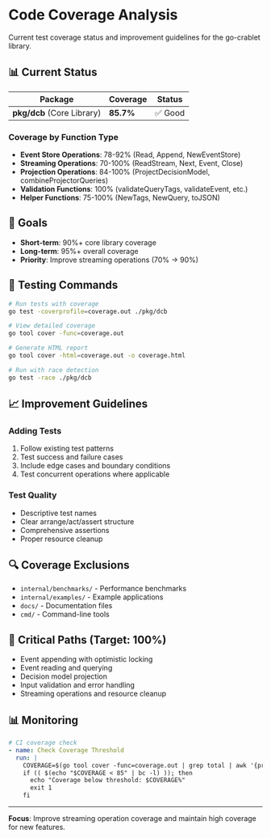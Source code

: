 # Code Coverage Analysis

Current test coverage status and improvement guidelines for the go-crablet library.

## 📊 **Current Status**

| Package | Coverage | Status |
|---------|----------|---------|
| **pkg/dcb** (Core Library) | **85.7%** | ✅ Good |

### **Coverage by Function Type**

- **Event Store Operations**: 78-92% (Read, Append, NewEventStore)
- **Streaming Operations**: 70-100% (ReadStream, Next, Event, Close)
- **Projection Operations**: 84-100% (ProjectDecisionModel, combineProjectorQueries)
- **Validation Functions**: 100% (validateQueryTags, validateEvent, etc.)
- **Helper Functions**: 75-100% (NewTags, NewQuery, toJSON)

## 🎯 **Goals**

- **Short-term**: 90%+ core library coverage
- **Long-term**: 95%+ overall coverage
- **Priority**: Improve streaming operations (70% → 90%)

## 🧪 **Testing Commands**

```bash
# Run tests with coverage
go test -coverprofile=coverage.out ./pkg/dcb

# View detailed coverage
go tool cover -func=coverage.out

# Generate HTML report
go tool cover -html=coverage.out -o coverage.html

# Run with race detection
go test -race ./pkg/dcb
```

## 📈 **Improvement Guidelines**

### **Adding Tests**
1. Follow existing test patterns
2. Test success and failure cases
3. Include edge cases and boundary conditions
4. Test concurrent operations where applicable

### **Test Quality**
- Descriptive test names
- Clear arrange/act/assert structure
- Comprehensive assertions
- Proper resource cleanup

## 🔍 **Coverage Exclusions**

- `internal/benchmarks/` - Performance benchmarks
- `internal/examples/` - Example applications
- `docs/` - Documentation files
- `cmd/` - Command-line tools

## 🚨 **Critical Paths (Target: 100%)**

- Event appending with optimistic locking
- Event reading and querying
- Decision model projection
- Input validation and error handling
- Streaming operations and resource cleanup

## 📊 **Monitoring**

```yaml
# CI coverage check
- name: Check Coverage Threshold
  run: |
    COVERAGE=$(go tool cover -func=coverage.out | grep total | awk '{print $3}' | sed 's/%//')
    if (( $(echo "$COVERAGE < 85" | bc -l) )); then
      echo "Coverage below threshold: $COVERAGE%"
      exit 1
    fi
```

---

**Focus**: Improve streaming operation coverage and maintain high coverage for new features. 